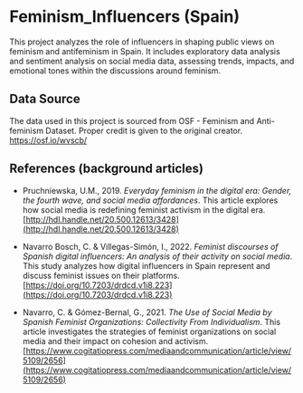 # Feminism_Influencers (Spain)

This project analyzes the role of influencers in shaping public views on feminism and antifeminism in Spain. It includes exploratory data analysis and sentiment analysis on social media data, assessing trends, impacts, and emotional tones within the discussions around feminism.

## Data Source
The data used in this project is sourced from OSF - Feminism and Anti-feminism Dataset. Proper credit is given to the original creator. https://osf.io/wvscb/

## References (background articles)

- Pruchniewska, U.M., 2019. *Everyday feminism in the digital era: Gender, the fourth wave, and social media affordances*. This article explores how social media is redefining feminist activism in the digital era. [http://hdl.handle.net/20.500.12613/3428](http://hdl.handle.net/20.500.12613/3428)

- Navarro Bosch, C. & Villegas-Simón, I., 2022. *Feminist discourses of Spanish digital influencers: An analysis of their activity on social media*. This study analyzes how digital influencers in Spain represent and discuss feminist issues on their platforms. [https://doi.org/10.7203/drdcd.v1i8.223](https://doi.org/10.7203/drdcd.v1i8.223)

- Navarro, C. & Gómez-Bernal, G., 2021. *The Use of Social Media by Spanish Feminist Organizations: Collectivity From Individualism*. This article investigates the strategies of feminist organizations on social media and their impact on cohesion and activism. [https://www.cogitatiopress.com/mediaandcommunication/article/view/5109/2656](https://www.cogitatiopress.com/mediaandcommunication/article/view/5109/2656)

